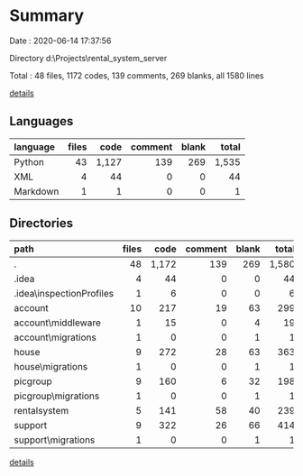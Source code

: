 # Summary

Date : 2020-06-14 17:37:56

Directory d:\Projects\rental_system_server

Total : 48 files,  1172 codes, 139 comments, 269 blanks, all 1580 lines

[details](details.md)

## Languages
| language | files | code | comment | blank | total |
| :--- | ---: | ---: | ---: | ---: | ---: |
| Python | 43 | 1,127 | 139 | 269 | 1,535 |
| XML | 4 | 44 | 0 | 0 | 44 |
| Markdown | 1 | 1 | 0 | 0 | 1 |

## Directories
| path | files | code | comment | blank | total |
| :--- | ---: | ---: | ---: | ---: | ---: |
| . | 48 | 1,172 | 139 | 269 | 1,580 |
| .idea | 4 | 44 | 0 | 0 | 44 |
| .idea\inspectionProfiles | 1 | 6 | 0 | 0 | 6 |
| account | 10 | 217 | 19 | 63 | 299 |
| account\middleware | 1 | 15 | 0 | 4 | 19 |
| account\migrations | 1 | 0 | 0 | 1 | 1 |
| house | 9 | 272 | 28 | 63 | 363 |
| house\migrations | 1 | 0 | 0 | 1 | 1 |
| picgroup | 9 | 160 | 6 | 32 | 198 |
| picgroup\migrations | 1 | 0 | 0 | 1 | 1 |
| rentalsystem | 5 | 141 | 58 | 40 | 239 |
| support | 9 | 322 | 26 | 66 | 414 |
| support\migrations | 1 | 0 | 0 | 1 | 1 |

[details](details.md)